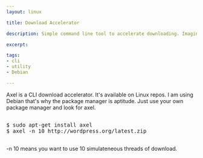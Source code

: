 ```yaml
---
layout: linux

title: Download Accelerator

description: Simple command line tool to accelerate downloading. Imagine wget on steroids

excerpt: 

tags:
- cli
- utility
- Debian

---
```



Axel is a CLI download accelerator. It's available on Linux repos. I am using Debian that's why the package manager is aptitude. Just use your own package manager and look for axel.


<pre class="codeblock">

$ sudo apt-get install axel 
$ axel -n 10 http://wordpress.org/latest.zip

</pre>

-n 10 means you want to use 10 simulateneous threads of download. 